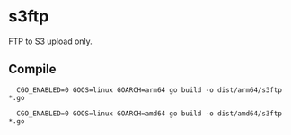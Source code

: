 # s3ftp

FTP to S3 upload only.

## Compile

```shell
  CGO_ENABLED=0 GOOS=linux GOARCH=arm64 go build -o dist/arm64/s3ftp *.go

  CGO_ENABLED=0 GOOS=linux GOARCH=amd64 go build -o dist/amd64/s3ftp *.go
```
